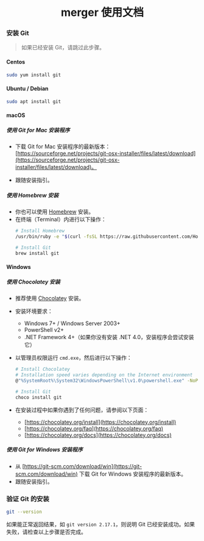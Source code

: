 <h1 align="center">merger 使用文档</h1>

### 安装 Git
> 如果已经安装 Git，请跳过此步骤。

#### Centos
```bash
sudo yum install git
```

#### Ubuntu / Debian
```bash
sudo apt install git 
```

#### macOS
##### 使用 Git for Mac 安装程序
- 下载 Git for Mac 安装程序的最新版本：[https://sourceforge.net/projects/git-osx-installer/files/latest/download](https://sourceforge.net/projects/git-osx-installer/files/latest/download)。

- 跟随安装指引。

##### 使用 Homebrew 安装
- 你也可以使用 [Homebrew](https://brew.sh) 安装。
- 在终端（Terminal）内进行以下操作：
  ```bash
  # Install Homebrew
  /usr/bin/ruby -e "$(curl -fsSL https://raw.githubusercontent.com/Homebrew/install/master/install)"

  # Install Git
  brew install git
  ```
#### Windows
##### 使用 Chocolatey 安装
- 推荐使用 [Chocolatey](https://chocolatey.org) 安装。
- 安装环境要求：
  - Windows 7+ / Windows Server 2003+
  - PowerShell v2+
  - .NET Framework 4+（如果你没有安装 .NET 4.0，安装程序会尝试安装它）

- 以管理员权限运行 `cmd.exe`，然后进行以下操作：

  ```bash
  # Install Chocolatey
  # Installation speed varies depending on the Internet environment
  @"%SystemRoot%\System32\WindowsPowerShell\v1.0\powershell.exe" -NoProfile -InputFormat None -ExecutionPolicy Bypass -Command "iex ((New-Object System.Net.WebClient).DownloadString('https://chocolatey.org/install.ps1'))" && SET "PATH=%PATH%;%ALLUSERSPROFILE%\chocolatey\bin"

  # Install Git
  choco install git
  ```

- 在安装过程中如果你遇到了任何问题，请参阅以下页面：
  - [https://chocolatey.org/install](https://chocolatey.org/install)
  - [https://chocolatey.org/faq](https://chocolatey.org/faq)
  - [https://chocolatey.org/docs](https://chocolatey.org/docs)

##### 使用 Git for Windows 安装程序
- 从 [https://git-scm.com/download/win](https://git-scm.com/download/win) 下载 Git for Windows 安装程序的最新版本。
- 跟随安装指引。

### 验证 Git 的安装

```bash
git --version
```

如果能正常返回结果，如 `git version 2.17.1`，则说明 Git 已经安装成功。如果失败，请检查以上步骤是否完成。